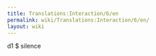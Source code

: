 ```yaml
---
title: Translations:Interaction/6/en
permalink: wiki/Translations:Interaction/6/en/
layout: wiki
---
```


d1 $ silence

</syntaxhighlight>

